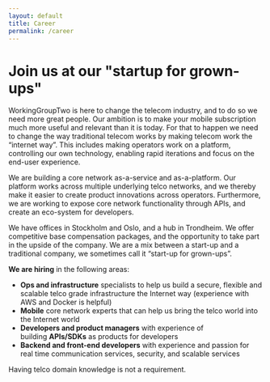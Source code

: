 ```yaml
---
layout: default
title: Career
permalink: /career
---
```


# Join us at our "startup for grown-ups"

WorkingGroupTwo is here to change the telecom industry, and to do so we need more great people. Our ambition is to make your mobile subscription much more useful and relevant than it is today. For that to happen we need to change the way traditional telecom works by making telecom work the “internet way”. This includes making operators work on a platform, controlling our own technology, enabling rapid iterations and focus on the end-user experience.

We are building a core network as-a-service and as-a-platform. Our platform works across multiple underlying telco networks, and we thereby make it easier to create product innovations across operators. Furthermore, we are working to expose core network functionality through APIs, and create an eco-system for developers.

We have offices in Stockholm and Oslo, and a hub in Trondheim. We offer competitive base compensation packages, and the opportunity to take part in the upside of the company. We are a mix between a start-up and a traditional company, we sometimes call it “start-up for grown-ups”. 

**We are hiring** in the following areas:

*   **Ops and infrastructure** specialists to help us build a secure, flexible and scalable telco grade infrastructure the Internet way (experience with AWS and Docker is helpful)
*   **Mobile** core network experts that can help us bring the telco world into the Internet world
*   **Developers and product managers** with experience of building **APIs/SDKs** as products for developers
*   **Backend and front-end developers** with experience and passion for real time communication services, security, and scalable services

Having telco domain knowledge is not a requirement.
